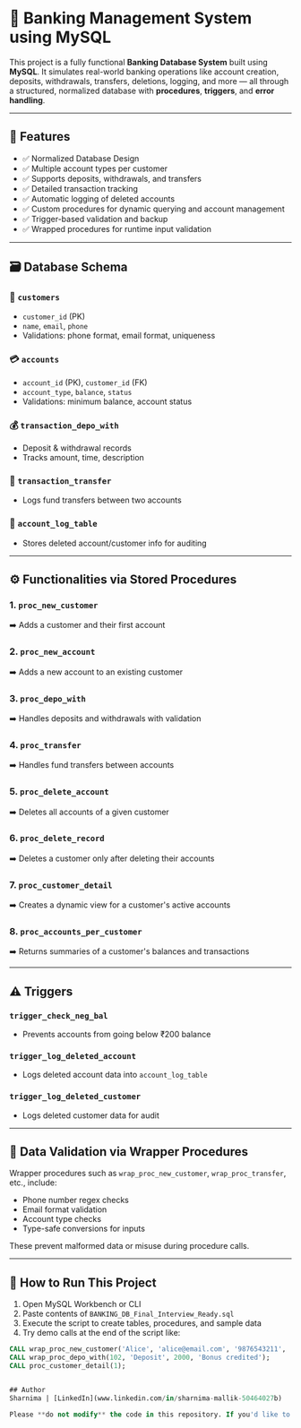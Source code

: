# 🏦 Banking Management System using MySQL

This project is a fully functional **Banking Database System** built using **MySQL**. It simulates real-world banking operations like account creation, deposits, withdrawals, transfers, deletions, logging, and more — all through a structured, normalized database with **procedures**, **triggers**, and **error handling**.

---

## 📌 Features

- ✅ Normalized Database Design
- ✅ Multiple account types per customer
- ✅ Supports deposits, withdrawals, and transfers
- ✅ Detailed transaction tracking
- ✅ Automatic logging of deleted accounts
- ✅ Custom procedures for dynamic querying and account management
- ✅ Trigger-based validation and backup
- ✅ Wrapped procedures for runtime input validation

---

## 🗃️ Database Schema

### 📁 `customers`
- `customer_id` (PK)
- `name`, `email`, `phone`
- Validations: phone format, email format, uniqueness

### 💳 `accounts`
- `account_id` (PK), `customer_id` (FK)
- `account_type`, `balance`, `status`
- Validations: minimum balance, account status

### 💰 `transaction_depo_with`
- Deposit & withdrawal records
- Tracks amount, time, description

### 🔁 `transaction_transfer`
- Logs fund transfers between two accounts

### 🧾 `account_log_table`
- Stores deleted account/customer info for auditing

---

## ⚙️ Functionalities via Stored Procedures

### 1. `proc_new_customer`  
➡️ Adds a customer and their first account

### 2. `proc_new_account`  
➡️ Adds a new account to an existing customer

### 3. `proc_depo_with`  
➡️ Handles deposits and withdrawals with validation

### 4. `proc_transfer`  
➡️ Handles fund transfers between accounts

### 5. `proc_delete_account`  
➡️ Deletes all accounts of a given customer

### 6. `proc_delete_record`  
➡️ Deletes a customer only after deleting their accounts

### 7. `proc_customer_detail`  
➡️ Creates a dynamic view for a customer's active accounts

### 8. `proc_accounts_per_customer`  
➡️ Returns summaries of a customer's balances and transactions

---

## ⚠️ Triggers

### `trigger_check_neg_bal`  
- Prevents accounts from going below ₹200 balance

### `trigger_log_deleted_account`  
- Logs deleted account data into `account_log_table`

### `trigger_log_deleted_customer`  
- Logs deleted customer data for audit

---

## 🧪 Data Validation via Wrapper Procedures

Wrapper procedures such as `wrap_proc_new_customer`, `wrap_proc_transfer`, etc., include:
- Phone number regex checks
- Email format validation
- Account type checks
- Type-safe conversions for inputs

These prevent malformed data or misuse during procedure calls.

---

## 🚀 How to Run This Project

1. Open MySQL Workbench or CLI
2. Paste contents of `BANKING_DB_Final_Interview_Ready.sql`
3. Execute the script to create tables, procedures, and sample data
4. Try demo calls at the end of the script like:

```sql
CALL wrap_proc_new_customer('Alice', 'alice@email.com', '9876543211', 'Savings', 1000);
CALL wrap_proc_depo_with(102, 'Deposit', 2000, 'Bonus credited');
CALL proc_customer_detail(1);


## Author
Sharnima | [LinkedIn](www.linkedin.com/in/sharnima-mallik-50464027b)

Please **do not modify** the code in this repository. If you'd like to make changes, fork the repository to your own GitHub account.
